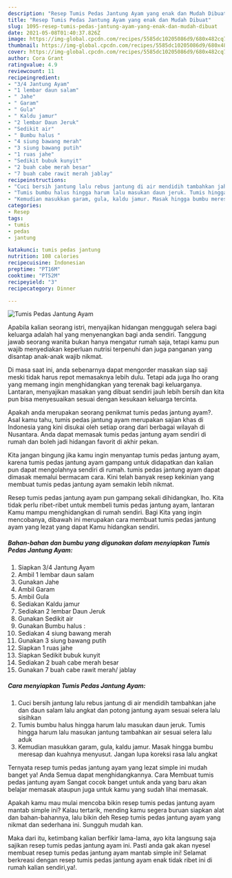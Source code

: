 ```yaml
---
description: "Resep Tumis Pedas Jantung Ayam yang enak dan Mudah Dibuat"
title: "Resep Tumis Pedas Jantung Ayam yang enak dan Mudah Dibuat"
slug: 1095-resep-tumis-pedas-jantung-ayam-yang-enak-dan-mudah-dibuat
date: 2021-05-08T01:40:37.826Z
image: https://img-global.cpcdn.com/recipes/5585dc10205086d9/680x482cq70/tumis-pedas-jantung-ayam-foto-resep-utama.jpg
thumbnail: https://img-global.cpcdn.com/recipes/5585dc10205086d9/680x482cq70/tumis-pedas-jantung-ayam-foto-resep-utama.jpg
cover: https://img-global.cpcdn.com/recipes/5585dc10205086d9/680x482cq70/tumis-pedas-jantung-ayam-foto-resep-utama.jpg
author: Cora Grant
ratingvalue: 4.9
reviewcount: 11
recipeingredient:
- "3/4 Jantung Ayam"
- "1 lembar daun salam"
- " Jahe"
- " Garam"
- " Gula"
- " Kaldu jamur"
- "2 lembar Daun Jeruk"
- "Sedikit air"
- " Bumbu halus "
- "4 siung bawang merah"
- "3 siung bawang putih"
- "1 ruas jahe"
- "Sedikit bubuk kunyit"
- "2 buah cabe merah besar"
- "7 buah cabe rawit merah jablay"
recipeinstructions:
- "Cuci bersih jantung lalu rebus jantung di air mendidih tambahkan jahe dan daun salam lalu angkat dan potong jantung ayam sesuai selera lalu sisihkan"
- "Tumis bumbu halus hingga harum lalu masukan daun jeruk. Tumis hingga harum lalu masukan jantung tambahkan air sesuai selera lalu aduk"
- "Kemudian masukkan garam, gula, kaldu jamur. Masak hingga bumbu meresap dan kuahnya menyusut. Jangan lupa koreksi rasa lalu angkat"
categories:
- Resep
tags:
- tumis
- pedas
- jantung

katakunci: tumis pedas jantung 
nutrition: 108 calories
recipecuisine: Indonesian
preptime: "PT16M"
cooktime: "PT52M"
recipeyield: "3"
recipecategory: Dinner

---
```



![Tumis Pedas Jantung Ayam](https://img-global.cpcdn.com/recipes/5585dc10205086d9/680x482cq70/tumis-pedas-jantung-ayam-foto-resep-utama.jpg)

Apabila kalian seorang istri, menyajikan hidangan menggugah selera bagi keluarga adalah hal yang menyenangkan bagi anda sendiri. Tanggung jawab seorang  wanita bukan hanya mengatur rumah saja, tetapi kamu pun wajib menyediakan keperluan nutrisi terpenuhi dan juga panganan yang disantap anak-anak wajib nikmat.

Di masa  saat ini, anda sebenarnya dapat mengorder masakan siap saji meski tidak harus repot memasaknya lebih dulu. Tetapi ada juga lho orang yang memang ingin menghidangkan yang terenak bagi keluarganya. Lantaran, menyajikan masakan yang dibuat sendiri jauh lebih bersih dan kita pun bisa menyesuaikan sesuai dengan kesukaan keluarga tercinta. 



Apakah anda merupakan seorang penikmat tumis pedas jantung ayam?. Asal kamu tahu, tumis pedas jantung ayam merupakan sajian khas di Indonesia yang kini disukai oleh setiap orang dari berbagai wilayah di Nusantara. Anda dapat memasak tumis pedas jantung ayam sendiri di rumah dan boleh jadi hidangan favorit di akhir pekan.

Kita jangan bingung jika kamu ingin menyantap tumis pedas jantung ayam, karena tumis pedas jantung ayam gampang untuk didapatkan dan kalian pun dapat mengolahnya sendiri di rumah. tumis pedas jantung ayam dapat dimasak memalui bermacam cara. Kini telah banyak resep kekinian yang membuat tumis pedas jantung ayam semakin lebih nikmat.

Resep tumis pedas jantung ayam pun gampang sekali dihidangkan, lho. Kita tidak perlu ribet-ribet untuk membeli tumis pedas jantung ayam, lantaran Kamu mampu menghidangkan di rumah sendiri. Bagi Kita yang ingin mencobanya, dibawah ini merupakan cara membuat tumis pedas jantung ayam yang lezat yang dapat Kamu hidangkan sendiri.

<!--inarticleads1-->

##### Bahan-bahan dan bumbu yang digunakan dalam menyiapkan Tumis Pedas Jantung Ayam:

1. Siapkan 3/4 Jantung Ayam
1. Ambil 1 lembar daun salam
1. Gunakan  Jahe
1. Ambil  Garam
1. Ambil  Gula
1. Sediakan  Kaldu jamur
1. Sediakan 2 lembar Daun Jeruk
1. Gunakan Sedikit air
1. Gunakan  Bumbu halus :
1. Sediakan 4 siung bawang merah
1. Gunakan 3 siung bawang putih
1. Siapkan 1 ruas jahe
1. Siapkan Sedikit bubuk kunyit
1. Sediakan 2 buah cabe merah besar
1. Gunakan 7 buah cabe rawit merah/ jablay




<!--inarticleads2-->

##### Cara menyiapkan Tumis Pedas Jantung Ayam:

1. Cuci bersih jantung lalu rebus jantung di air mendidih tambahkan jahe dan daun salam lalu angkat dan potong jantung ayam sesuai selera lalu sisihkan
1. Tumis bumbu halus hingga harum lalu masukan daun jeruk. Tumis hingga harum lalu masukan jantung tambahkan air sesuai selera lalu aduk
1. Kemudian masukkan garam, gula, kaldu jamur. Masak hingga bumbu meresap dan kuahnya menyusut. Jangan lupa koreksi rasa lalu angkat




Ternyata resep tumis pedas jantung ayam yang lezat simple ini mudah banget ya! Anda Semua dapat menghidangkannya. Cara Membuat tumis pedas jantung ayam Sangat cocok banget untuk anda yang baru akan belajar memasak ataupun juga untuk kamu yang sudah lihai memasak.

Apakah kamu mau mulai mencoba bikin resep tumis pedas jantung ayam mantab simple ini? Kalau tertarik, mending kamu segera buruan siapkan alat dan bahan-bahannya, lalu bikin deh Resep tumis pedas jantung ayam yang nikmat dan sederhana ini. Sungguh mudah kan. 

Maka dari itu, ketimbang kalian berfikir lama-lama, ayo kita langsung saja sajikan resep tumis pedas jantung ayam ini. Pasti anda gak akan nyesel membuat resep tumis pedas jantung ayam mantab simple ini! Selamat berkreasi dengan resep tumis pedas jantung ayam enak tidak ribet ini di rumah kalian sendiri,ya!.


